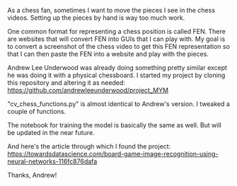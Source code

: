 As a chess fan, sometimes I want to move the pieces I see in the chess videos. Setting up the pieces by hand is way too much work.

One common format for representing a chess position is called FEN. There are websites that will convert FEN into GUIs that I can play with. My goal is to convert a screenshot of the chess video to get this FEN representation so that I can then paste the FEN into a website and play with the pieces.

Andrew Lee Underwood was already doing something pretty similar except he was doing it with a physical chessboard. I started my project by cloning this repository and altering it as needed:
https://github.com/andrewleeunderwood/project_MYM

"cv_chess_functions.py" is almost identical to Andrew's version. I tweaked a couple of functions.

The notebook for training the model is basically the same as well. But will be updated in the near future.

And here's the article through which I found the project:
https://towardsdatascience.com/board-game-image-recognition-using-neural-networks-116fc876dafa

Thanks, Andrew!